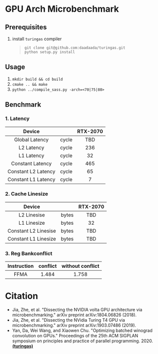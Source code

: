 # GPU Arch Microbenchmark


## Prerequisites
1. install `turingas` compiler
    > `git clone git@github.com:daadaada/turingas.git`  
    > `python setup.py install`


## Usage    
1. `mkdir build && cd build`
2. `cmake .. && make`
3. `python ../compile_sass.py -arch=<70|75|80>`

## Benchmark

### 1. Latency

|Device                      |           |  RTX-2070 |
|:--------------------------:|:---------:|:---------:|
|Global Latency              |cycle      | TBD       |
|L2 Latency                  |cycle      | 236       |
|L1 Latency                  |cycle      | 32        |  
|Constant Latency            |cycle      | 465       |
|Constant L2 Latency         |cycle      | 65        |
|Constant L1 Latency         |cycle      | 7         |  


### 2. Cache Linesize


|Device                      |           |  RTX-2070 |
|:--------------------------:|:---------:|:---------:|
|L2 Linesise                 |bytes      | TBD       |
|L1 Linesize                 |bytes      | 32        |
|Constant L2 Linesise        |bytes      | TBD       |
|Constant L1 Linesize        |bytes      | TBD       |



### 3. Reg Bankconflict

| Instruction | conflict | without conflict |
|:-----------:|:--------:|:----------------:|
|FFMA         | 1.484    | 1.758            |



# Citation
- Jia, Zhe, et al. "Dissecting the NVIDIA volta GPU architecture via microbenchmarking." arXiv preprint arXiv:1804.06826 (2018).
- Jia, Zhe, et al. "Dissecting the NVidia Turing T4 GPU via microbenchmarking." arXiv preprint arXiv:1903.07486 (2019).
- Yan, Da, Wei Wang, and Xiaowen Chu. "Optimizing batched winograd convolution on GPUs." Proceedings of the 25th ACM SIGPLAN symposium on principles and practice of parallel programming. 2020. [**(turingas)**](https://github.com/daadaada/turingas)

